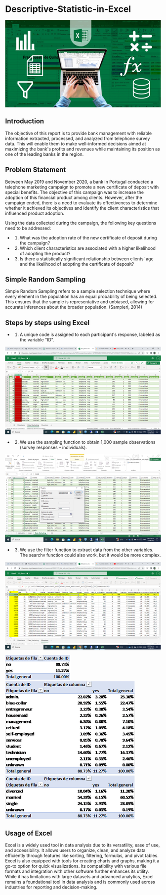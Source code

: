 # Descriptive-Statistic-in-Excel

![](https://github.com/julioalexp/Descriptive-Statistic-in-Excel/blob/main/microsoft-excel.jpg)
## Introduction

The objective of this report is to provide bank management with reliable information extracted, processed, and analyzed from telephone survey data. This will enable them to make well-informed decisions aimed at maximizing the bank's profits and revenues while maintaining its position as one of the leading banks in the region.

## Problem Statement

Between May 2019 and November 2020, a bank in Portugal conducted a telephone marketing campaign to promote a new certificate of deposit with special benefits. The objective of this campaign was to increase the adoption of this financial product among clients. However, after the campaign ended, there is a need to evaluate its effectiveness to determine whether it achieved its objectives and identify the client characteristics that influenced product adoption.

Using the data collected during the campaign, the following key questions need to be addressed:

* 1) What was the adoption rate of the new certificate of deposit during the campaign?
* 2) Which client characteristics are associated with a higher likelihood of adopting the product?
* 3) Is there a statistically significant relationship between clients’ age and the likelihood of adopting the certificate of deposit?
 
## Simple Random Sampling

Simple Random Sampling refers to a sample selection technique where every element in the population has an equal probability of being selected. This ensures that the sample is representative and unbiased, allowing for accurate inferences about the broader population. (Sampieri, 2014)

## Steps by steps using Excel

* 1. A unique code is assigned to each participant's response, labeled as the variable "ID".
 
![](https://github.com/julioalexp/Descriptive-Statistic-in-Excel/blob/main/1.png)

* 2. We use the sampling function to obtain 1,000 sample observations (survey responses – individuals).
 
![](https://github.com/julioalexp/Descriptive-Statistic-in-Excel/blob/main/2.png)

 * 3. We use the filter function to extract data from the other variables. The searchv function could also work, but it would be more complex.
 
 ![](https://github.com/julioalexp/Descriptive-Statistic-in-Excel/blob/main/3.png)

 ![](https://github.com/julioalexp/Descriptive-Statistic-in-Excel/blob/main/4.png)
 ![](https://github.com/julioalexp/Descriptive-Statistic-in-Excel/blob/main/5.png)
![](https://github.com/julioalexp/Descriptive-Statistic-in-Excel/blob/main/6.png)
 

## Usage of Excel

Excel is a widely used tool in data analysis due to its versatility, ease of use, and accessibility. It allows users to organize, clean, and analyze data efficiently through features like sorting, filtering, formulas, and pivot tables. Excel is also equipped with tools for creating charts and graphs, making it a go-to option for quick visualizations. Its compatibility with various file formats and integration with other software further enhances its utility. While it has limitations with large datasets and advanced analytics, Excel remains a foundational tool in data analysis and is commonly used across industries for reporting and decision-making.
